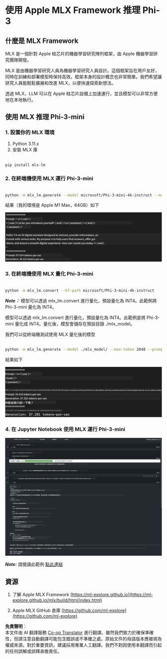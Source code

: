 <!--
CO_OP_TRANSLATOR_METADATA:
{
  "original_hash": "dcb656f3d206fc4968e236deec5d4384",
  "translation_date": "2025-07-16T21:01:18+00:00",
  "source_file": "md/01.Introduction/03/MLX_Inference.md",
  "language_code": "hk"
}
-->
# **使用 Apple MLX Framework 推理 Phi-3**

## **什麼是 MLX Framework**

MLX 是一個針對 Apple 硅芯片的機器學習研究陣列框架，由 Apple 機器學習研究團隊開發。

MLX 是由機器學習研究人員為機器學習研究人員設計。這個框架旨在用戶友好，同時在訓練和部署模型時保持高效。框架本身的設計概念也非常簡單。我們希望讓研究人員能輕鬆擴展和改進 MLX，以便快速探索新想法。

透過 MLX，LLM 可以在 Apple 硅芯片設備上加速運行，並且模型可以非常方便地在本地執行。

## **使用 MLX 推理 Phi-3-mini**

### **1. 設置你的 MLX 環境**

1. Python 3.11.x  
2. 安裝 MLX 庫


```bash

pip install mlx-lm

```

### **2. 在終端機使用 MLX 運行 Phi-3-mini**


```bash

python -m mlx_lm.generate --model microsoft/Phi-3-mini-4k-instruct --max-token 2048 --prompt  "<|user|>\nCan you introduce yourself<|end|>\n<|assistant|>"

```

結果（我的環境是 Apple M1 Max，64GB）如下

![Terminal](../../../../../translated_images/01.5cf57df8f7407cf9281c0237f4e69c3728b8817253aad0835d14108b07c83c88.hk.png)

### **3. 在終端機使用 MLX 量化 Phi-3-mini**


```bash

python -m mlx_lm.convert --hf-path microsoft/Phi-3-mini-4k-instruct

```

***Note：*** 模型可以透過 mlx_lm.convert 進行量化，預設量化為 INT4。此範例將 Phi-3-mini 量化為 INT4。

模型可以透過 mlx_lm.convert 進行量化，預設量化為 INT4。此範例是將 Phi-3-mini 量化成 INT4。量化後，模型會儲存在預設目錄 ./mlx_model。

我們可以從終端機測試使用 MLX 量化後的模型


```bash

python -m mlx_lm.generate --model ./mlx_model/ --max-token 2048 --prompt  "<|user|>\nCan you introduce yourself<|end|>\n<|assistant|>"

```

結果如下

![INT4](../../../../../translated_images/02.7b188681a8eadbc111aba8d8006e4b3671788947a99a46329261e169dd2ec29f.hk.png)


### **4. 在 Jupyter Notebook 使用 MLX 運行 Phi-3-mini**


![Notebook](../../../../../translated_images/03.b9705a3a5aaa89f9eb0ca04c1a4565dfe4a5e8cc68604227d2eab149fef1d3c7.hk.png)

***Note:*** 請閱讀此範例 [點此連結](../../../../../code/03.Inference/MLX/MLX_DEMO.ipynb)


## **資源**

1. 了解 Apple MLX Framework [https://ml-explore.github.io](https://ml-explore.github.io/mlx/build/html/index.html)

2. Apple MLX GitHub 倉庫 [https://github.com/ml-explore](https://github.com/ml-explore)

**免責聲明**：  
本文件由 AI 翻譯服務 [Co-op Translator](https://github.com/Azure/co-op-translator) 進行翻譯。雖然我們致力於確保準確性，但請注意自動翻譯可能包含錯誤或不準確之處。原始文件的母語版本應被視為權威來源。對於重要資訊，建議採用專業人工翻譯。我們不對因使用本翻譯而引起的任何誤解或誤釋承擔責任。